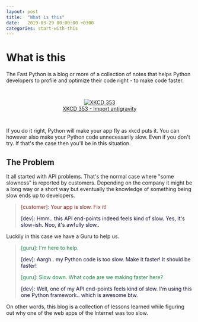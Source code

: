```yaml
---
layout: post
title:  "What is this"
date:   2019-03-29 00:00:00 +0300
categories: start-with-this
---
```


# What is this

The Fast Python is a blog or more of a collection of notes that helps Python developers to profile and optimize their code right - to make code faster. 


<div style="text-align:center; margin-top: 3em; margin-bottom: 3em;">
    <div style="width: 80%; margin: auto;">
        <a href="https://xkcd.com/353/">
            <img src="/img/xkcd_353_first_screen.png" title="XKCD 353">
            <figcaption>XKCD 353 - Import antigravity</figcaption>
        </a>
    </div>
</div>


If you do it right, Python will make your app fly as xkcd puts it. You can however also make your Python code unnecessarily slow. Even if you don't try. If that's the case then you'll be in this situation.


## The Problem

It all started with API problems. That's the normal case where "some slowness" is reported by customers. Depending on the company it might be a long way or a short way but eventually the knowledge of something being slow ends up to developers.

> 
> <span style="color: #872215;"> \[customer\]: Your app is slow. Fix it! </span>
>
> <span style="color: #0e103a;"> \[dev\]: Hmm.. this API end-points indeed feels kind of slow. Yes, it's slow-ish. Noo, it's awfully slow.. </span>
> 

Luckily in this case we have a Guru to help us. 

>
> <span style="color: #15873f;"> \[guru\]: I'm here to help. </span>
> 
> <span style="color: #0e103a;"> \[dev\]: Aargh.. my Python code is too slow. Make it faster! It should be faster! </span>
> 
> <span style="color: #15873f;"> \[guru\]: Slow down. What code are we making faster here? </span>
> 
> <span style="color: #0e103a;"> \[dev\]: Well, one of my API end-points feels kind of slow. I'm using this one Python framework.. which is awesome btw. </span>
>

On other words, this blog is a collection of lessons learned while figuring out why one of the web apps of the Internet was too slow. 


<div style="margin-top: 8em;"></div>
